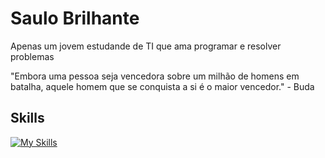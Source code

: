 # Saulo Brilhante
Apenas um jovem estudande de TI que ama programar e resolver problemas

"Embora uma pessoa seja vencedora sobre um milhão de homens em batalha, aquele homem que se conquista a si é o maior vencedor." - Buda                                 
## Skills
[![My Skills](https://skillicons.dev/icons?i=docker,java,spring,postgres,vscode,idea,linux)](https://skillicons.dev)
